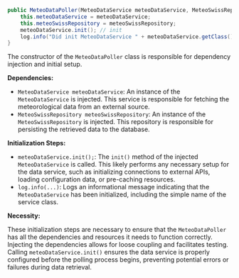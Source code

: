 ```java
public MeteoDataPoller(MeteoDataService meteoDataService, MeteoSwissRepository meteoSwissRepository) {
    this.meteoDataService = meteoDataService;
    this.meteoSwissRepository = meteoSwissRepository;
    meteoDataService.init(); // init
    log.info("Did init MeteoDataService " + meteoDataService.getClass().getSimpleName());
}
```

The constructor of the `MeteoDataPoller` class is responsible for dependency injection and initial setup.

**Dependencies:**

*   `MeteoDataService meteoDataService`:  An instance of the `MeteoDataService` is injected. This service is responsible for fetching the meteorological data from an external source.
*   `MeteoSwissRepository meteoSwissRepository`: An instance of the `MeteoSwissRepository` is injected. This repository is responsible for persisting the retrieved data to the database.

**Initialization Steps:**

*   `meteoDataService.init();`: The `init()` method of the injected `MeteoDataService` is called. This likely performs any necessary setup for the data service, such as initializing connections to external APIs, loading configuration data, or pre-caching resources.
*   `log.info(...)`: Logs an informational message indicating that the `MeteoDataService` has been initialized, including the simple name of the service class.

**Necessity:**

These initialization steps are necessary to ensure that the `MeteoDataPoller` has all the dependencies and resources it needs to function correctly. Injecting the dependencies allows for loose coupling and facilitates testing.  Calling `meteoDataService.init()` ensures the data service is properly configured before the polling process begins, preventing potential errors or failures during data retrieval.